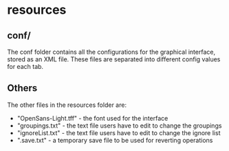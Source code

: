 # resources

## conf/ 
The conf folder contains all the configurations for the graphical interface, 
stored as an XML file. These files are separated into different config values 
for each tab.  

## Others
The other files in the resources folder are:
  * "OpenSans-Light.tff" - the font used for the interface
  * "groupings.txt" - the text file users have to edit to change the groupings  
  * "ignoreList.txt" - the text file users have to edit to change the ignore list  
  * ".save.txt" - a temporary save file to be used for reverting operations
